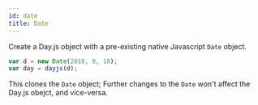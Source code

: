 ```yaml
---
id: date
title: Date
---
```


Create a Day.js object with a pre-existing native Javascript `Date` object.

```js
var d = new Date(2018, 8, 18);
var day = dayjs(d);
```

This clones the `Date` object; Further changes to the `Date` won't affect the Day.js obejct, and vice-versa.
